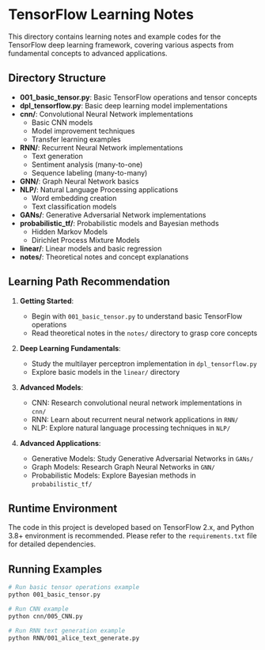 # TensorFlow Learning Notes

This directory contains learning notes and example codes for the TensorFlow deep learning framework, covering various aspects from fundamental concepts to advanced applications.

## Directory Structure

- **001_basic_tensor.py**: Basic TensorFlow operations and tensor concepts
- **dpl_tensorflow.py**: Basic deep learning model implementations
- **cnn/**: Convolutional Neural Network implementations
  - Basic CNN models
  - Model improvement techniques
  - Transfer learning examples
- **RNN/**: Recurrent Neural Network implementations
  - Text generation
  - Sentiment analysis (many-to-one)
  - Sequence labeling (many-to-many)
- **GNN/**: Graph Neural Network basics
- **NLP/**: Natural Language Processing applications
  - Word embedding creation
  - Text classification models
- **GANs/**: Generative Adversarial Network implementations
- **probabilistic_tf/**: Probabilistic models and Bayesian methods
  - Hidden Markov Models
  - Dirichlet Process Mixture Models
- **linear/**: Linear models and basic regression
- **notes/**: Theoretical notes and concept explanations

## Learning Path Recommendation

1. **Getting Started**:
   - Begin with `001_basic_tensor.py` to understand basic TensorFlow operations
   - Read theoretical notes in the `notes/` directory to grasp core concepts

2. **Deep Learning Fundamentals**:
   - Study the multilayer perceptron implementation in `dpl_tensorflow.py`
   - Explore basic models in the `linear/` directory

3. **Advanced Models**:
   - CNN: Research convolutional neural network implementations in `cnn/`
   - RNN: Learn about recurrent neural network applications in `RNN/`
   - NLP: Explore natural language processing techniques in `NLP/`

4. **Advanced Applications**:
   - Generative Models: Study Generative Adversarial Networks in `GANs/`
   - Graph Models: Research Graph Neural Networks in `GNN/`
   - Probabilistic Models: Explore Bayesian methods in `probabilistic_tf/`

## Runtime Environment

The code in this project is developed based on TensorFlow 2.x, and Python 3.8+ environment is recommended. Please refer to the `requirements.txt` file for detailed dependencies.

## Running Examples

```bash
# Run basic tensor operations example
python 001_basic_tensor.py

# Run CNN example
python cnn/005_CNN.py

# Run RNN text generation example
python RNN/001_alice_text_generate.py
```
